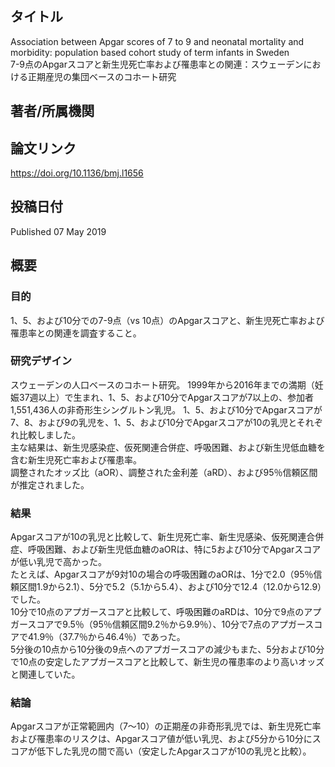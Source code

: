 ## タイトル
Association between Apgar scores of 7 to 9 and neonatal mortality and morbidity: population based cohort study of term infants in Sweden  
7-9点のApgarスコアと新生児死亡率および罹患率との関連：スウェーデンにおける正期産児の集団ベースのコホート研究

## 著者/所属機関

## 論文リンク
https://doi.org/10.1136/bmj.l1656

## 投稿日付
Published 07 May 2019

## 概要
### 目的
1、5、および10分での7-9点（vs 10点）のApgarスコアと、新生児死亡率および罹患率との関連を調査すること。

### 研究デザイン
スウェーデンの人口ベースのコホート研究。
1999年から2016年までの満期（妊娠37週以上）で生まれ、1、5、および10分でApgarスコアが7以上の、参加者 1,551,436人の非奇形生シングルトン乳児。
1、5、および10分でApgarスコアが7、8、および9の乳児を、1、5、および10分でApgarスコアが10の乳児とそれぞれ比較しました。  
主な結果は、新生児感染症、仮死関連合併症、呼吸困難、および新生児低血糖を含む新生児死亡率および罹患率。  
調整されたオッズ比（aOR）、調整された金利差（aRD）、および95％信頼区間が推定されました。

### 結果
Apgarスコアが10の乳児と比較して、新生児死亡率、新生児感染、仮死関連合併症、呼吸困難、および新生児低血糖のaORは、特に5および10分でApgarスコアが低い乳児で高かった。  
たとえば、Apgarスコアが9対10の場合の呼吸困難のaORは、1分で2.0（95％信頼区間1.9から2.1）、5分で5.2（5.1から5.4）、および10分で12.4（12.0から12.9）でした。  
10分で10点のアプガースコアと比較して、呼吸困難のaRDは、10分で9点のアプガースコアで9.5％（95％信頼区間9.2％から9.9％）、10分で7点のアプガースコアで41.9％（37.7％から46.4％）であった。  
5分後の10点から10分後の9点へのアプガースコアの減少もまた、5分および10分で10点の安定したアプガースコアと比較して、新生児の罹患率のより高いオッズと関連していた。

### 結論
Apgarスコアが正常範囲内（7〜10）の正期産の非奇形乳児では、新生児死亡率および罹患率のリスクは、Apgarスコア値が低い乳児、および5分から10分にスコアが低下した乳児の間で高い（安定したApgarスコアが10の乳児と比較）。
